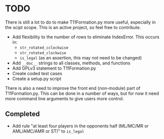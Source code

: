 TODO
====

There is still a lot to do to make T11Formation.py more useful, especially in the scipt
scope. This is an active project, so feel free to contribute.

 * Add flexibility to the number of rows to eliminate IndexError. This occurs in:
    * `str_rotated_cclockwise`
    * `str_rotated_clockwise`
    * `is_legal` (as an assertion, this may not need to be changed)
 * Add `__doc__` strings to all classes, methods, and functions
 * Add GPLv3 statement to T11Formation.py
 * Create coded test cases
 * Create a setup.py script

There is also a need to improve the front end (non-module) part of T11Formation.py. This
can be done in a number of ways, but for now it need more command line arguments to give
users more control.

Completed
---------

 * Add rule "at least four players in the opponents half (ML/MC/MR or AML/AMC/AMR or ST)" to `is_legal`